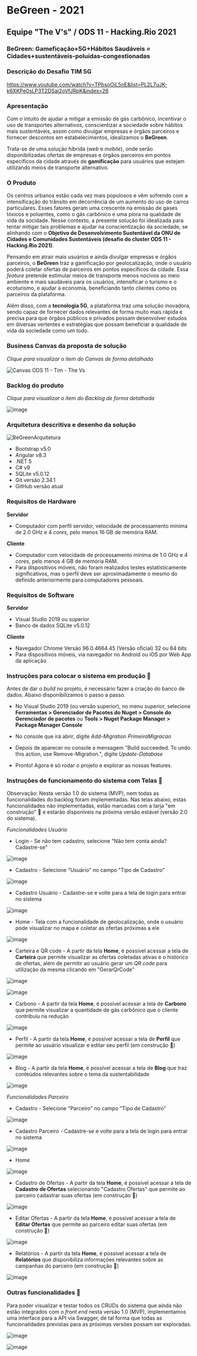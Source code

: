 # BeGreen - 2021
## Equipe "The V's" / ODS 11 - Hacking.Rio 2021
### BeGreen: Gameficação+5G+Hábitos Saudáveis = Cidades+sustentáveis-poluídas-congestionadas
### Descrição do Desafio TIM 5G

https://www.youtube.com/watch?v=TPbsoOjL5nE&list=PL2L7uJK-k6XKPe0sLP3T2DSai2oVfJRpK&index=26

### Apresentação

Com o intuito de ajudar a mitigar a emissão de gás carbônico, incentivar o uso de transportes alternativos, conscientizar a sociedade sobre hábitos mais sustentáveis, assim como divulgar empresas e órgãos parceiros e fornecer descontos em estabelecimentos, idealizamos o **BeGreen**.

Trata-se de uma solução híbrida (*web* e *mobile*), onde serão disponibilizadas ofertas de empresas e órgãos parceiros em pontos específicos da cidade através de **gamificação** para usuários que estejam utilizando meios de transporte alternativo. 

### O Produto

Os centros urbanos estão cada vez mais populosos e vêm sofrendo com a intensificação do trânsito em decorrência de um aumento do uso de carros particulares. Esses fatores geram uma crescente na emissão de gases tóxicos e poluentes, como o gás carbônico e uma piora na qualidade de vida da socidade. Nesse contexto, a presente solução foi idealizada para tentar mitigar tais problemas e ajudar na conscientização da sociedade, se alinhando com o **Objetivo de Desenvolvimento Sustentável da ONU de Cidades e Comunidades Sustentáveis (desafio do cluster ODS 11 - Hacking.Rio 2021)**. 

Pensando em atrair mais usuários e ainda divulgar empresas e órgãos parceiros, o **BeGreen** traz a gamificação por geolocalização, onde o usuário poderá coletar ofertas de parceiros em pontos específicos da cidade. Essa *feature* pretende estimular meios de transporte menos nocivos ao meio ambiente e mais saudáveis para os usuários, intensificar o turismo e o ecoturismo, e ajudar a economia, beneficiando tanto clientes como os parceiros da plataforma.

Além disso, com a **tecnologia 5G**, a plataforma traz uma solução inovadora, sendo capaz de fornecer dados relevantes de forma muito mais rápida e precisa para que órgãos públicos e privados possam desenvolver estudos em diversas vertentes e estratégias que possam beneficiar a qualidade de vida da sociedade como um todo.

### Business Canvas da proposta de solução

*Clique para visualizar o item do Canvas de forma detalhada*

![Canvas ODS 11 - Tim - The Vs](https://user-images.githubusercontent.com/72507215/143767744-1fe7573c-c49a-414c-84f3-c3b80de372fb.jpg)


### Backlog do produto

*Clique para visualizar o item do Backlog de forma detalhada*

![image](https://user-images.githubusercontent.com/72507215/143767701-46477650-4d60-4eac-a7ec-657d80fc3982.png)


### Arquitetura descritiva e desenho da solução

![BeGreenArquitetura](https://user-images.githubusercontent.com/72507215/143767175-ff37f181-eebb-43ba-9716-763234fe9042.jpg)

* Bootstrap v5.0
* Angular v8.3
* .NET 5
* C# v9
* SQLite v5.0.12
* Git versão 2.34.1
* GitHub versão atual

### Requisitos de Hardware

**Servidor**
* Computador com perfil servidor, velocidade de processamento mínima de 2.0 GHz e 4 *cores*, pelo menos 16 GB de memória RAM.

**Cliente**
* Computador com velocidade de processamento mínima de 1.0 GHz e 4 *cores*, pelo menos 4 GB de memória RAM.
* Para dispositivos móveis, não foram realizados testes estatísticamente significativos, mas o perfil deve ser aproximadamente o mesmo do definido anteriormente para computadores pessoais.

### Requisitos de Software

**Servidor**
* Visual Studio 2019 ou superior
* Banco de dados SQLite v5.0.12

**Cliente**
* Navegador Chrome Versão 96.0.4664.45 (Versão oficial) 32 ou 64 bits
* Para dispositivos móveis, via navegador no Android ou iOS por Web App da aplicação

### Instruções para colocar o sistema em produção 📝

Antes de dar o *build* no projeto, é necessário fazer a criação do banco de dados. Abaixo disponibilizamos o passo a passo.

*  No Visual Studio 2019 (ou versão superior), no menu superior, selecione **Ferramentas > Gerenciador de Pacotes do Nuget > Console do Gerenciador de pacotes** ou **Tools > Nuget Package Manager > Package Manager Console** 

*  No console que irá abrir, digite *Add-Migration PrimeiraMigracao* 
*  Depois de aparecer no console a mensagem "Build succeeded. To undo this action, use Remove-Migration.", digite *Update-Database*
*  Pronto! Agora é só rodar o projeto e explorar as nossas features.

### Instruções de funcionamento do sistema com Telas 📝

Observação: Nesta versão 1.0 do sistema (MVP), nem todas as funcionalidades do backlog foram implementadas. Nas telas abaixo, estas funcionalidades não implementadas, estão marcadas com a tarja "em construção" 🔨 e estarão disponíveis na próxima versão estável (versão 2.0 do sistema).

*Funcionalidades Usuário*
* Login - Se não tem cadastro, selecione "Não tem conta ainda? Cadastre-se"

![image](https://user-images.githubusercontent.com/72507215/143768151-f83f0e18-86d1-41e5-a8ec-7c249d3992a8.png)

* Cadastro - Selecione "Usuário" no campo "Tipo de Cadastro"

![image](https://user-images.githubusercontent.com/72507215/143768856-6fe2d7b6-02f9-4377-a2bc-828e18ee22ee.png)

* Cadastro Usuário - Cadastre-se e volte para a tela de login para entrar no sistema

![image](https://user-images.githubusercontent.com/72507215/143769105-e0406199-c234-46c3-b641-ea71bd201bbb.png)

* Home - Tela com a funcionalidade de geolocalização, onde o usuário pode visualizar no mapa e coletar as ofertas próximas a ele

![image](https://user-images.githubusercontent.com/72507215/143769365-e3027853-cc1e-4160-baa9-24198bddeece.png)

* Carteira e QR code - A partir da tela **Home**, é possível acessar a tela de **Carteira** que permite visualizar as ofertas coletadas ativas e o histórico de ofertas, além de permitir ao usuário gerar um *QR code* para utilização da mesma clicando em "GerarQrCode"

![image](https://user-images.githubusercontent.com/72507215/143769503-90727aeb-8cc3-4143-981a-0b842c465156.png)

![image](https://user-images.githubusercontent.com/72507215/143769512-16a82235-aaa0-4ea7-8d0d-383d357dab3a.png)

* Carbono - A partir da tela **Home**, é possível acessar a tela de **Carbono** que permite visualizar a quantidade de gás carbônico que o cliente contribuiu na redução

![image](https://user-images.githubusercontent.com/72507215/143769596-226641fd-e863-423d-9468-f017a931d696.png)

* Perfil - A partir da tela **Home**, é possível acessar a tela de **Perfil** que permite ao usuário visualizar e editar seu perfil (em construção 🔨)

![image](https://user-images.githubusercontent.com/72507215/143769639-208ade2d-63db-4473-90f4-b436ab82a82a.png)

* Blog - A partir da tela **Home**, é possível acessar a tela de **Blog** que traz conteúdos relevantes sobre o tema da sustentabilidade

![image](https://user-images.githubusercontent.com/72507215/143769735-b8fb897a-ed83-419c-814c-08627f5c82d7.png)

*Funcionalidades Parceiro*

* Cadastro - Selecione "Parceiro" no campo "Tipo de Cadastro"

![image](https://user-images.githubusercontent.com/72507215/143768856-6fe2d7b6-02f9-4377-a2bc-828e18ee22ee.png)

* Cadastro Parceiro - Cadastre-se e volte para a tela de login para entrar no sistema

![image](https://user-images.githubusercontent.com/72507215/143769078-c34635a8-be79-485d-9ff4-d80612fc9da8.png)

* Home 

![image](https://user-images.githubusercontent.com/72507215/143770151-59c6fffc-edfd-4dd7-b2ba-cc53eb9e5aba.png)


* Cadastro de Ofertas - A partir da tela **Home**, é possível acessar a tela de **Cadastro de Ofertas** selecionando "Cadastro Ofertas" que permite ao parceiro cadastrar suas ofertas (em construção 🔨)

![image](https://user-images.githubusercontent.com/72507215/143769639-208ade2d-63db-4473-90f4-b436ab82a82a.png)

* Editar Ofertas - A partir da tela **Home**, é possível acessar a tela de **Editar Ofertas** que permite ao parceiro editar suas ofertas (em construção 🔨)

![image](https://user-images.githubusercontent.com/72507215/143769639-208ade2d-63db-4473-90f4-b436ab82a82a.png)

* Relatórios - A partir da tela **Home**, é possível acessar a tela de **Relatórios** que disponibiliza informações relevantes sobre as campanhas do parceiro (em construção 🔨)

![image](https://user-images.githubusercontent.com/72507215/143769639-208ade2d-63db-4473-90f4-b436ab82a82a.png)

### Outras funcionalidades 📝

Para poder visualizar e testar todos os CRUDs do sistema que ainda não estão integrados com o *front end* nesta versão 1.0 (MVP), implementamos uma interface para a API via Swagger, de tal forma que todas as funcionalidades previstas para as próximas versões possam ser exploradas.

![image](https://user-images.githubusercontent.com/72507215/143770530-d1811465-6c07-413d-a5f1-0313e9c9295c.png)

![image](https://user-images.githubusercontent.com/72507215/143770536-00828ed4-c554-4f9b-b173-0814f3072ba3.png)


